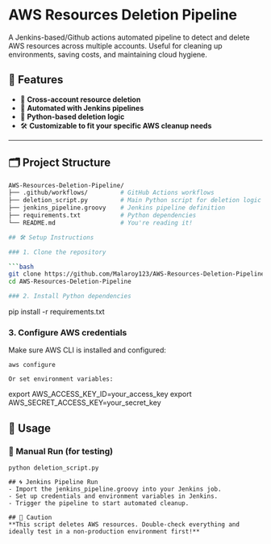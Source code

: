 # AWS Resources Deletion Pipeline

A Jenkins-based/Github actions automated pipeline to detect and delete AWS resources across multiple accounts. Useful for cleaning up environments, saving costs, and maintaining cloud hygiene.

## 🚀 Features

- 🔁 **Cross-account resource deletion**
- 🤖 **Automated with Jenkins pipelines**
- 🐍 **Python-based deletion logic**
- 🛠️ **Customizable to fit your specific AWS cleanup needs**

---

## 🗂️ Project Structure

```bash
AWS-Resources-Deletion-Pipeline/
├── .github/workflows/         # GitHub Actions workflows 
├── deletion_script.py         # Main Python script for deletion logic
├── jenkins_pipeline.groovy    # Jenkins pipeline definition
├── requirements.txt           # Python dependencies
└── README.md                  # You're reading it!

## 🛠️ Setup Instructions

### 1. Clone the repository

```bash
git clone https://github.com/Malaroy123/AWS-Resources-Deletion-Pipeline.git
cd AWS-Resources-Deletion-Pipeline

### 2. Install Python dependencies

```
pip install -r requirements.txt

### 3. Configure AWS credentials
Make sure AWS CLI is installed and configured:
```
aws configure

Or set environment variables:
```
export AWS_ACCESS_KEY_ID=your_access_key
export AWS_SECRET_ACCESS_KEY=your_secret_key

## 🧪 Usage
### 🔧 Manual Run (for testing)
```
python deletion_script.py

## 🌀 Jenkins Pipeline Run
- Import the jenkins_pipeline.groovy into your Jenkins job.
- Set up credentials and environment variables in Jenkins.
- Trigger the pipeline to start automated cleanup.

## 🧯 Caution
**This script deletes AWS resources. Double-check everything and ideally test in a non-production environment first!**
